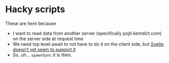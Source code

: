 # Hacky scripts

These are here because

- I want to read data from another server (specifically pojtl.kemdict.com) on the server side at request time
- We need top level await to not have to do it on the client side, but [Svelte doesn't yet seem to support it](https://github.com/sveltejs/svelte/issues/5501)
- So, uh… `spawnSync` it is then.
